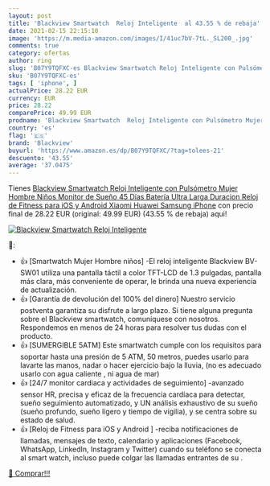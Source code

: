 ```yaml
---
layout: post
title: 'Blackview Smartwatch  Reloj Inteligente  al 43.55 % de rebaja'
date: 2021-02-15 22:15:10
image: 'https://m.media-amazon.com/images/I/41uc7bV-7tL._SL200_.jpg'
comments: true
category: ofertas
author: ring
slug: 'B07Y9TQFXC-es Blackview Smartwatch Reloj Inteligente con Pulsómetro...'
sku: 'B07Y9TQFXC-es'
tags: [ 'iphone', ]
actualPrice: 28.22 EUR
currency: EUR
price: 28.22
comparePrice: 49.99 EUR
prodname: 'Blackview Smartwatch  Reloj Inteligente con Pulsómetro Mujer Hombre Niños  Monitor de Sueño  45 Días Batería Ultra Larga Duracion  Reloj de Fitness para iOS y Android Xiaomi Huawei Samsung iPhone'
country: 'es'
flag: '🇪🇸'
brand: 'Blackview'
buyurl: 'https://www.amazon.es/dp/B07Y9TQFXC/?tag=tolees-21'
descuento: '43.55'
average: '37.0475'
---
```


Tienes [Blackview Smartwatch  Reloj Inteligente con Pulsómetro Mujer Hombre Niños  Monitor de Sueño  45 Días Batería Ultra Larga Duracion  Reloj de Fitness para iOS y Android Xiaomi Huawei Samsung iPhone](https://www.amazon.es/dp/B07Y9TQFXC/?tag=tolees-21) con precio final de  28.22 EUR (original: 49.99 EUR) (43.55 %  de rebaja) aqui!

[![Blackview Smartwatch  Reloj Inteligente ](https://m.media-amazon.com/images/I/41uc7bV-7tL._SL200_.jpg)](https://www.amazon.es/dp/B07Y9TQFXC/?tag=tolees-21)

🔎:

- 👍 [Smartwatch Mujer Hombre niños] -El reloj inteligente Blackview BV-SW01 utiliza una pantalla táctil a color TFT-LCD de 1.3 pulgadas, pantalla más clara, más conveniente de operar, le brinda una nueva experiencia de actualización.
- 👍 [Garantía de devolución del 100% del dinero] Nuestro servicio postventa garantiza su disfrute a largo plazo. Si tiene alguna pregunta sobre el Blackview smartwatch, comuníquese con nosotros. Respondemos en menos de 24 horas para resolver tus dudas con el producto.
- 👍 [SUMERGIBLE 5ATM] Este smartwatch cumple con los requisitos para soportar hasta una presión de 5 ATM, 50 metros, puedes usarlo para lavarte las manos, nadar o hacer ejercicio bajo la lluvia, (no es adecuado usarlo con agua caliente , ni agua de mar)
- 👍 [24/7 monitor cardiaca y actividades de seguimiento] -avanzado sensor HR, precisa y eficaz de la frecuencia cardíaca para detectar, sueño seguimiento automatizado, y UN análisis exhaustivo de su sueño (sueño profundo, sueño ligero y tiempo de vigilia), y se centra sobre su estado de salud.
- 👍 [Reloj de Fitness para iOS y Android ] -reciba notificaciones de llamadas, mensajes de texto, calendario y aplicaciones (Facebook, WhatsApp, LinkedIn, Instagram y Twitter) cuando su teléfono se conecta al smart watch, incluso puede colgar las llamadas entrantes de su .

[🛒 Comprar!!!](https://www.amazon.es/dp/B07Y9TQFXC/?tag=tolees-21)
